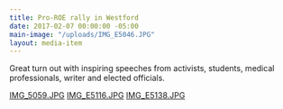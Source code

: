 ```yaml
---
title: Pro-ROE rally in Westford
date: 2017-02-07 00:00:00 -05:00
main-image: "/uploads/IMG_E5046.JPG"
layout: media-item
---
```


Great turn out with inspiring speeches from activists, students, medical professionals, writer and elected officials. 

[IMG_5059.JPG](/uploads/IMG_5059.JPG)
[IMG_E5116.JPG](/uploads/IMG_E5116.JPG)
[IMG_E5138.JPG](/uploads/IMG_E5138.JPG)